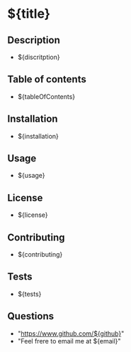 # ${title}

## Description
 - ${discritption}

## Table of contents
 - ${tableOfContents}

## Installation
 - ${installation}

## Usage
 - ${usage}

## License
 - ${license}

## Contributing
 - ${contributing}

## Tests
 - ${tests}

## Questions
 - "https://www.github.com/${github}"
 - "Feel frere to email me at ${email}"